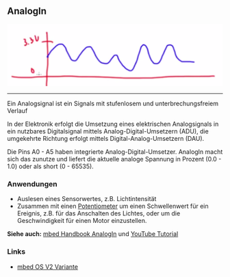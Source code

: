 ## AnalogIn

![](../../images/AnalogIn.png)

- - -

Ein Analogsignal ist ein Signals mit stufenlosem und unterbrechungsfreiem Verlauf

In der Elektronik erfolgt die Umsetzung eines elektrischen Analogsignals in ein nutzbares Digitalsignal mittels Analog-Digital-Umsetzern (ADU), die umgekehrte Richtung erfolgt mittels Digital-Analog-Umsetzern (DAU).

Die Pins A0 - A5 haben integrierte Analog-Digital-Umsetzer. AnalogIn macht sich das zunutze und liefert die aktuelle analoge Spannung in Prozent (0.0 - 1.0) oder als short (0 - 65535).

### Anwendungen

*   Auslesen eines Sensorwertes, z.B. Lichtintensität
*   Zusammen mit einen [Potentiometer](http://de.wikipedia.org/wiki/Potentiometer) um einen Schwellenwert für ein Ereignis, z.B. für das Anschalten des Lichtes, oder um die Geschwindigkeit für einen Motor einzustellen.

**Siehe auch:** [mbed Handbook AnalogIn](https://docs.mbed.com/docs/mbed-os-api-reference/en/latest/APIs/io/AnalogIn/) und [YouTube Tutorial](https://www.youtube.com/watch?v=LLXJ3KE1XZw)

### Links

*  [mbed OS V2 Variante](https://developer.mbed.org/compiler/#import:/teams/smdiotkitch/code/AnalogIn/)
